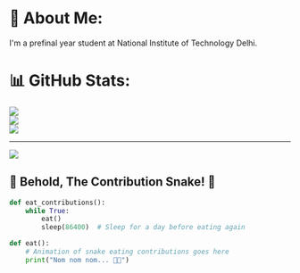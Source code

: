 # 💫 About Me:
I'm a prefinal year student at National Institute of Technology Delhi.

# 📊 GitHub Stats:
![](https://github-readme-stats.vercel.app/api?username=kc-m13&theme=jolly&hide_border=false&include_all_commits=false&count_private=false)<br/>
![](https://github-readme-streak-stats.herokuapp.com/?user=kc-m13&theme=jolly&hide_border=false)<br/>
![](https://github-readme-stats.vercel.app/api/top-langs/?username=kc-m13&theme=jolly&hide_border=false&include_all_commits=false&count_private=false&layout=compact)

---
[![](https://visitcount.itsvg.in/api?id=kc-m13&icon=0&color=0)](https://visitcount.itsvg.in)

<!-- Proudly created with GPRM ( https://gprm.itsvg.in ) -->
## 🐍 Behold, The Contribution Snake! 🐍

```python
def eat_contributions():
    while True:
        eat()
        sleep(86400)  # Sleep for a day before eating again

def eat():
    # Animation of snake eating contributions goes here
    print("Nom nom nom... 🍴🐍")
